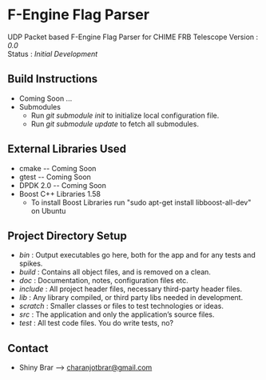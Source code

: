 # F-Engine Flag Parser
UDP Packet based F-Engine Flag Parser for CHIME FRB Telescope
Version : _0.0_  
Status  : _Initial Development_  

## Build Instructions

* Coming Soon ...
* Submodules
    * Run _git submodule init_ to initialize local configuration file.
    * Run _git submodule update_ to fetch all submodules.

## External Libraries Used

* cmake -- Coming Soon
* gtest -- Coming Soon
* DPDK 2.0 -- Coming Soon
* Boost C++ Libraries 1.58
    * To install Boost Libraries run "sudo apt-get install libboost-all-dev" on Ubuntu

## Project Directory Setup

* _bin_     : Output executables go here, both for the app and for any tests and spikes.
* _build_   : Contains all object files, and is removed on a clean.
* _doc_     : Documentation, notes, configuration files etc.
* _include_ : All project header files, necessary third-party header files.
* _lib_     : Any library compiled, or third party libs needed in development.
* _scratch_ : Smaller classes or files to test technologies or ideas. 
* _src_     : The application and only the application’s source files.
* _test_    : All test code files. You do write tests, no?

## Contact

* Shiny Brar --> charanjotbrar@gmail.com